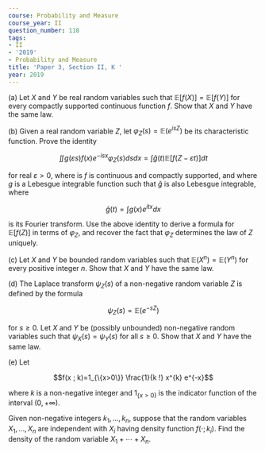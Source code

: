 ```yaml
---
course: Probability and Measure
course_year: II
question_number: 118
tags:
- II
- '2019'
- Probability and Measure
title: 'Paper 3, Section II, K '
year: 2019
---
```




(a) Let $X$ and $Y$ be real random variables such that $\mathbb{E}[f(X)]=\mathbb{E}[f(Y)]$ for every compactly supported continuous function $f$. Show that $X$ and $Y$ have the same law.

(b) Given a real random variable $Z$, let $\varphi_{Z}(s)=\mathbb{E}\left(e^{i s Z}\right)$ be its characteristic function. Prove the identity

$$\iint g(\varepsilon s) f(x) e^{-i s x} \varphi_{Z}(s) d s d x=\int \hat{g}(t) \mathbb{E}[f(Z-\varepsilon t)] d t$$

for real $\varepsilon>0$, where is $f$ is continuous and compactly supported, and where $g$ is a Lebesgue integrable function such that $\hat{g}$ is also Lebesgue integrable, where

$$\hat{g}(t)=\int g(x) e^{i t x} d x$$

is its Fourier transform. Use the above identity to derive a formula for $\mathbb{E}[f(Z)]$ in terms of $\varphi_{Z}$, and recover the fact that $\varphi_{Z}$ determines the law of $Z$ uniquely.

(c) Let $X$ and $Y$ be bounded random variables such that $\mathbb{E}\left(X^{n}\right)=\mathbb{E}\left(Y^{n}\right)$ for every positive integer $n$. Show that $X$ and $Y$ have the same law.

(d) The Laplace transform $\psi_{Z}(s)$ of a non-negative random variable $Z$ is defined by the formula

$$\psi_{Z}(s)=\mathbb{E}\left(e^{-s Z}\right)$$

for $s \geqslant 0$. Let $X$ and $Y$ be (possibly unbounded) non-negative random variables such that $\psi_{X}(s)=\psi_{Y}(s)$ for all $s \geqslant 0$. Show that $X$ and $Y$ have the same law.

(e) Let

$$f(x ; k)=1_{\{x>0\}} \frac{1}{k !} x^{k} e^{-x}$$

where $k$ is a non-negative integer and $1_{\{x>0\}}$ is the indicator function of the interval $(0,+\infty)$.

Given non-negative integers $k_{1}, \ldots, k_{n}$, suppose that the random variables $X_{1}, \ldots, X_{n}$ are independent with $X_{i}$ having density function $f\left(\cdot ; k_{i}\right)$. Find the density of the random variable $X_{1}+\cdots+X_{n}$.